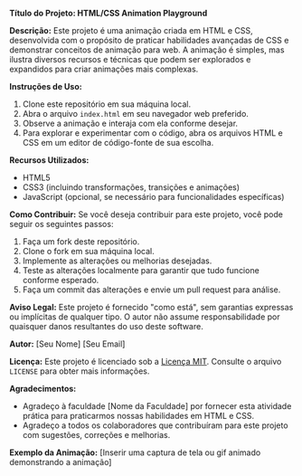 **Título do Projeto: HTML/CSS Animation Playground**

**Descrição:**
Este projeto é uma animação criada em HTML e CSS, desenvolvida com o propósito de praticar habilidades avançadas de CSS e demonstrar conceitos de animação para web. A animação é simples, mas ilustra diversos recursos e técnicas que podem ser explorados e expandidos para criar animações mais complexas.

**Instruções de Uso:**
1. Clone este repositório em sua máquina local.
2. Abra o arquivo `index.html` em seu navegador web preferido.
3. Observe a animação e interaja com ela conforme desejar.
4. Para explorar e experimentar com o código, abra os arquivos HTML e CSS em um editor de código-fonte de sua escolha.

**Recursos Utilizados:**
- HTML5
- CSS3 (incluindo transformações, transições e animações)
- JavaScript (opcional, se necessário para funcionalidades específicas)

**Como Contribuir:**
Se você deseja contribuir para este projeto, você pode seguir os seguintes passos:
1. Faça um fork deste repositório.
2. Clone o fork em sua máquina local.
3. Implemente as alterações ou melhorias desejadas.
4. Teste as alterações localmente para garantir que tudo funcione conforme esperado.
5. Faça um commit das alterações e envie um pull request para análise.

**Aviso Legal:**
Este projeto é fornecido "como está", sem garantias expressas ou implícitas de qualquer tipo. O autor não assume responsabilidade por quaisquer danos resultantes do uso deste software.

**Autor:**
[Seu Nome]
[Seu Email]

**Licença:**
Este projeto é licenciado sob a [Licença MIT](https://opensource.org/licenses/MIT). Consulte o arquivo `LICENSE` para obter mais informações.

**Agradecimentos:**
- Agradeço à faculdade [Nome da Faculdade] por fornecer esta atividade prática para praticarmos nossas habilidades em HTML e CSS.
- Agradeço a todos os colaboradores que contribuíram para este projeto com sugestões, correções e melhorias.

**Exemplo da Animação:**
[Inserir uma captura de tela ou gif animado demonstrando a animação]